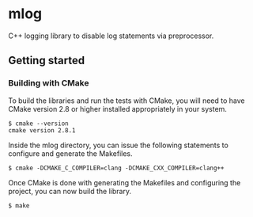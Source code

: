# mlog


C++ logging library to disable log statements via preprocessor.


## Getting started

### Building with CMake



To build the libraries and run the tests with CMake, you will need to
have CMake version 2.8 or higher installed appropriately in your
system.

    $ cmake --version
    cmake version 2.8.1

Inside the mlog directory, you can issue the following statements to
configure and generate the Makefiles.

    $ cmake -DCMAKE_C_COMPILER=clang -DCMAKE_CXX_COMPILER=clang++

Once CMake is done with generating the Makefiles and configuring the project,
you can now build the library.

    $ make


